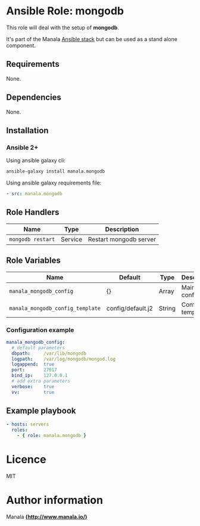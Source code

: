 # Ansible Role: mongodb

This role will deal with the setup of __mongodb__.

It's part of the Manala <a href="http://www.manala.io" target="_blank">Ansible stack</a> but can be used as a stand alone component.

## Requirements

None.

## Dependencies

None.

## Installation

### Ansible 2+

Using ansible galaxy cli:

```bash
ansible-galaxy install manala.mongodb
```

Using ansible galaxy requirements file:

```yaml
- src: manala.mongodb
```

## Role Handlers

| Name              | Type    | Description            |
| ----------------- | ------- | ---------------------- |
| `mongodb restart` | Service | Restart mongodb server |

## Role Variables

| Name                             | Default           | Type    | Description       |
| -------------------------------- | ----------------- | ------- | ----------------- |
| `manala_mongodb_config`          | {}                | Array   |  Main config.     |
| `manala_mongodb_config_template` | config/default.j2 | String  |  Config template. |

### Configuration example

```yaml
manala_mongodb_config:
  # default parameters
  dbpath:     /var/lib/mongodb
  logpath:    /var/log/mongodb/mongod.log
  logappend:  true
  port:       27017
  bind_ip:    127.0.0.1
  # add extra parameters
  verbose:    true
  vv:         true
```

## Example playbook

```yaml
- hosts: servers
  roles:
    - { role: manala.mongodb }
```

# Licence

MIT

# Author information

Manala [**(http://www.manala.io/)**](http://www.manala.io)
